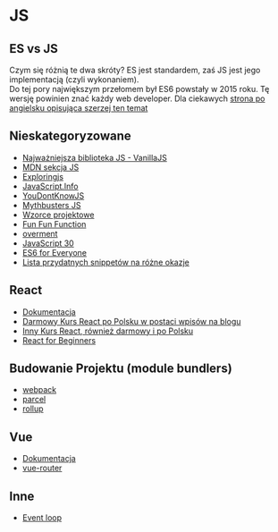 # JS
## ES vs JS
Czym się różnią te dwa skróty? ES jest standardem, zaś JS jest jego implementacją (czyli wykonaniem).<br />
Do tej pory największym przełomem był ES6 powstały w 2015 roku. Tę wersję powinien znać każdy web developer. Dla ciekawych [strona po angielsku opisująca szerzej ten temat](https://flaviocopes.com/ecmascript/)

## Nieskategoryzowane
* [Najważniejsza biblioteka JS - VanillaJS](http://vanilla-js.com/)
* [MDN sekcja JS](https://developer.mozilla.org/pl/docs/Web/JavaScript)
* [Exploringjs](http://exploringjs.com/)
* [JavaScript.Info](https://javascript.info/)
* [YouDontKnowJS](https://github.com/getify/You-Dont-Know-JS/blob/master/README.md)
* [Mythbusters JS](https://mythbusters.js.org/)
* [Wzorce projektowe](https://addyosmani.com/resources/essentialjsdesignpatterns/book/)
* [Fun Fun Function](https://www.youtube.com/channel/UCO1cgjhGzsSYb1rsB4bFe4Q)
* [overment](https://www.youtube.com/channel/UC_MIaHmSkt9JHNZfQ_gUmrg/featured)
* [JavaScript 30](https://javascript30.com/)
* [ES6 for Everyone](https://es6.io/)
* [Lista przydatnych snippetów na różne okazje](https://codetogo.io/)

## React
<!-- @TODO Add description-->

* [Dokumentacja](https://reactjs.org/docs/getting-started.html)
* [Darmowy Kurs React po Polsku w postaci wpisów na blogu](https://typeofweb.com/kurs/react-js/)
* [Inny Kurs React, również darmowy i po Polsku](http://szczecinski.eu)
* [React for Beginners](https://reactforbeginners.com/)
## Budowanie Projektu (module bundlers)
* [webpack](https://webpack.js.org/)
* [parcel](https://parceljs.org/)
* [rollup](https://rollupjs.org/guide/en)
## Vue
* [Dokumentacja](https://vuejs.org/v2/guide/)
* [vue-router](https://router.vuejs.org/)

## Inne
* [Event loop](https://www.youtube.com/watch?v=8aGhZQkoFbQ&feature=youtu.be&fbclid=IwAR3-lP97INfmRzM9xLJWwwFIFw0QBszBhB0AtWaUtOvcK5O5e5YHgEbgbnI)
